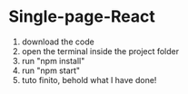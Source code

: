 # Single-page-React

1. download the code
2. open the terminal inside the project folder
3. run "npm install"
4. run "npm start"
5. tuto finito, behold what I have done!
